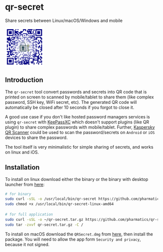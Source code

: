 # qr-secret
Share secrets between Linux/macOS/Windows and mobile

![qr-secret](logo/qr-secret_128.png)

## Introduction

The `qr-secret` tool convert passwords and secrets into QR code that is printed on screen to scanned by mobile/tablet to share them (like complex password, SSH key, WiFi secret, etc). The generated QR code will automatically be closed after 10 seconds if you forgot to close it.

A good use case if you don't like hosted password managers services is using `qr-secret` with [KeePassXC](https://keepassxc.org/) which doesn't support plugins (like QR plugin) to share complex passwords with mobile/tablet. Further, [Kaspersky QR Scanner](https://www.kaspersky.de/qr-scanner) could be used to scan the password/secrets on `Android` or `iOS` devices to share the password. 

The tool itself is very minimalistic for simple sharing of secrets, and works on linux and iOS. 

## Installation

To install on linux download either the binary or the binary with desktop launcher from [here](https://github.com/pharmatics/qr-secret/releases):


```bash
# for binary
sudo curl -sSL -o /usr/local/bin/qr-secret https://github.com/pharmatics/qr-secret/releases/download/v1.0.1/qr-secret-linux-amd64
sudo chmod +x /usr/local/bin/qr-secret-linux-amd64

# for full application
sudo curl -sSL -o ~/qr-secret.tar.gz https://github.com/pharmatics/qr-secret/releases/download/v1.0.1/qr-secret-linux-amd64.tar.gz
sudo tar -zxvf qr-secret.tar.gz -C /
```

To install on macOS download the `QRSecret.dmg` from [here](https://github.com/pharmatics/qr-secret/releases), then install the package. You will need to allow the app form `Security and privacy`, because it not signed.